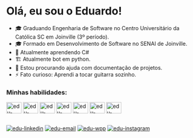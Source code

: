 # Olá, eu sou o Eduardo!

- 🎓 Graduando Engenharia de Software no Centro Universitário da Católica SC em Joinville (3º período).
- 🎓 Formado em Desenvolvimento de Software no SENAI de Joinville.
- 🌱 Atualmente aprendendo C#
- 🏗️ Atualmente bot em python.
- 🤔 Estou procurando ajuda com documentação de projetos.
- ⚡ Fato curioso: Aprendi a tocar guitarra sozinho.

### Minhas habilidades: 
<div style="display: inline-block">
  <a>
    <img align="center" alt="edu-nodejs" height="30" width="40" src="https://cdn.jsdelivr.net/gh/devicons/devicon/icons/nodejs/nodejs-original.svg" />
    <img align="center" alt="edu-mysql" height="30" width="40" src="https://cdn.jsdelivr.net/gh/devicons/devicon/icons/mysql/mysql-original.svg" />
    <img align="center" alt="edu-javascript" height="30" width="40" src="https://cdn.jsdelivr.net/gh/devicons/devicon/icons/javascript/javascript-original.svg" />
    <img align="center" alt="edu-html" height="30" width="40" src="https://cdn.jsdelivr.net/gh/devicons/devicon/icons/html5/html5-original.svg" />
    <img align="center" alt="edu-csharp" height="30" width="40" src="https://cdn.jsdelivr.net/gh/devicons/devicon/icons/csharp/csharp-original.svg" />
    <img align="center" alt="edu-php" height="30" width="40" src="https://cdn.jsdelivr.net/gh/devicons/devicon/icons/php/php-plain.svg" />    
    <img align="center" alt="edu-java" height="30" width="40" src="https://cdn.jsdelivr.net/gh/devicons/devicon/icons/java/java-original.svg" />
  </a>    
</div>

##


<div style="display: inline-block">
  <a href="https://www.linkedin.com/in/eduardo-de-paula-ribeiro/" target="_blank"><img align="center" alt="edu-linkedin" src="https://img.shields.io/badge/LinkedIn-0077B5?style=for-the-badge&logo=linkedin&logoColor=white" target="_blank"/></a>
  <a href="mailto:edu_ribeiro00@hotmail.com" target="_blank"><img align="center" alt="edu-email" src="https://img.shields.io/badge/Gmail-D14836?style=for-the-badge&logo=gmail&logoColor=white" target="_blank"/></a>
  <a href="https://wa.me/5547996988610?text=Olá%20Eduardo!" target="_blank"><img align="center" alt="edu-wpp" src="https://img.shields.io/badge/WhatsApp-25D366?style=for-the-badge&logo=whatsapp&logoColor=white" target="_blank"/></a>
  <a href="https://www.instagram.com/kizuedu/" target="_blank"><img align="center" alt="edu-instagram" src="https://img.shields.io/badge/Instagram-E4405F?style=for-the-badge&logo=instagram&logoColor=white" target="_blank"/></a>
</div>
